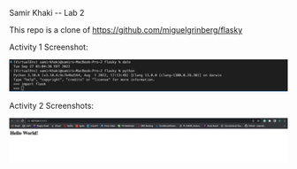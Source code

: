 Samir Khaki -- Lab 2

This repo is a clone of https://github.com/miguelgrinberg/flasky

Activity 1 Screenshot:

![](images/Activity1.png)

Activity 2 Screenshots:

![](images/Activity2A.png)
